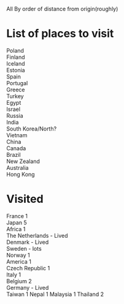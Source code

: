 All By order of distance from origin(roughly)  

# List of places to visit

Poland  
Finland  
Iceland  
Estonia  
Spain  
Portugal  
Greece  
Turkey  
Egypt  
Israel  
Russia  
India  
South Korea/North?  
Vietnam  
China  
Canada  
Brazil  
New Zealand  
Australia  
Hong Kong


# Visited

France 1  
Japan 5  
Africa  1  
The Netherlands - Lived  
Denmark - Lived  
Sweden - lots  
Norway 1  
America 1  
Czech Republic 1  
Italy 1  
Belgium 2  
Germany - Lived  
Taiwan  1 
Nepal 1 
Malaysia 1
Thailand 2

